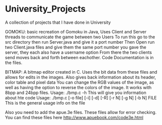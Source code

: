 # University_Projects
A collection of projects that I have done in University

GOMOKU:  basic recreation of Gomoku in Java, Uses Client and Server threads to communicate the game between two Users 
To run this go to the src directory then run Server.java and give it a port number 
Then Open run two Client.java files and give them the same port number you gave the server, they each also have a username option 
From there the two clients send moves back and forth between eachother.
Code Documentation is in the files. 


BITMAP: A bitmap editor created in C. Uses the bit data from these files and allows for edits in the images. Also gives back information about its header, color table and pixel data
You can change the RGB values of the image, as well as having the option to reverse the colors of the image.
It works with 8bpp and 24bpp files. 
Usage: ./bmp.c -h 
This will give you information about hte code 
Usage: ./bmp.c [-o file] [-i] [-d] [-R] [-r N] [-g N] [-b N] FILE
This is the general usage info on the file

Also you need to add the apue.3e files. These files allow for error checking. 
You can find these files here http://www.apuebook.com/code3e.html

